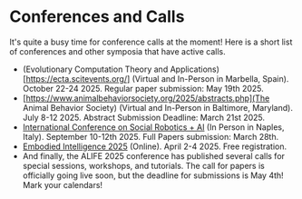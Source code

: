 # Conferences and Calls

It's quite a busy time for conference calls at the moment! Here is a short list of conferences and other symposia that have active calls.

- (Evolutionary Computation Theory and Applications)[https://ecta.scitevents.org/] (Virtual and In-Person in Marbella, Spain). October 22-24 2025. Regular paper submission: May 19th 2025.
- [https://www.animalbehaviorsociety.org/2025/abstracts.php](The Animal Behavior Society) (Virtual and In-Person in Baltimore, Maryland). July 8-12 2025. Abstract Submission Deadline: March 21st 2025.
- [International Conference on Social Robotics + AI](https://icsr2025.eu/calls) (In Person in Naples, Italy). September 10-12th 2025. Full Papers submission: March 28th.
- [Embodied Intelligence 2025](https://embodied-intelligence.org/) (Online). April 2-4 2025. Free registration.
- And finally, the ALIFE 2025 conference has published several calls for special sessions, workshops, and tutorials. The call for papers is officially going live soon, but the deadline for submissions is May 4th! Mark your calendars!

